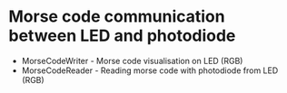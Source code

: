 # Morse code communication between LED and photodiode
* MorseCodeWriter - Morse code visualisation on LED (RGB)
* MorseCodeReader - Reading morse code with photodiode from LED (RGB)
